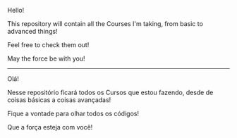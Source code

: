 Hello! 

This repository will contain all the Courses I'm taking, from basic to advanced things!

Feel free to check them out!

May the force be with you!

-------------------------------------------------------------------------------------------------------------------------------
Olá!

Nesse repositório ficará todos os Cursos que estou fazendo, desde de coisas básicas a coisas avançadas!

Fique a vontade para olhar todos os códigos!


Que a força esteja com você!
